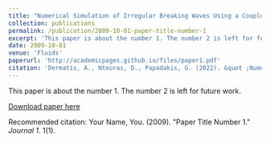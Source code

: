 ```yaml
---
title: "Numerical Simulation of Irregular Breaking Waves Using a Coupled Artificial Compressibility Method"
collection: publications
permalink: /publication/2009-10-01-paper-title-number-1
excerpt: 'This paper is about the number 1. The number 2 is left for future work.'
date: 2009-10-01
venue: 'Fluids'
paperurl: 'http://academicpages.github.io/files/paper1.pdf'
citation: 'Dermatis, A., Ntouras, D., Papadakis, G. (2022). &quot ;Numerical Simulation of Irregular Breaking Waves Using a Coupled Artificial Compressibility Method. &quot; <i>Fluids</i>. 1(1).'
---
```

This paper is about the number 1. The number 2 is left for future work.

[Download paper here](http://academicpages.github.io/files/paper1.pdf)

Recommended citation: Your Name, You. (2009). "Paper Title Number 1." <i>Journal 1</i>. 1(1).
